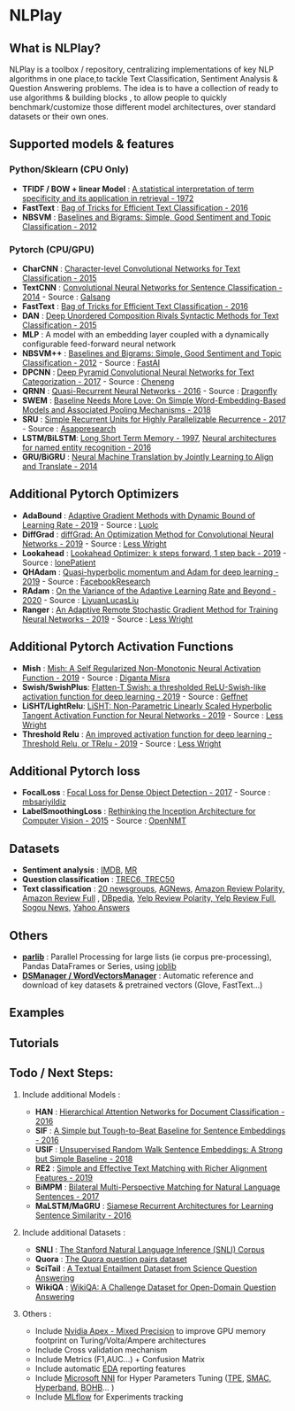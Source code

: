 # NLPlay

## What is NLPlay?
NLPlay is a toolbox / repository, centralizing implementations of key NLP algorithms in one place,to tackle Text Classification, Sentiment Analysis & Question Answering problems.
The idea is to have a collection of ready to use algorithms & building blocks , to allow people to quickly benchmark/customize those different model architectures, over standard datasets or their own ones.  

## Supported models & features

### Python/Sklearn (CPU Only)
-  **TFIDF / BOW + linear Model** : [A statistical interpretation of term specificity and its application in retrieval - 1972](http://citeseerx.ist.psu.edu/viewdoc/download?doi=10.1.1.115.8343&rep=rep1&type=pdf)
-  **FastText**   : [Bag of Tricks for Efficient Text Classification - 2016](https://arxiv.org/abs/1607.01759)
-  **NBSVM**      : [Baselines and Bigrams: Simple, Good Sentiment and Topic Classification - 2012](https://www.aclweb.org/anthology/P12-2018.pdf)

### Pytorch (CPU/GPU)
-  **CharCNN**    : [Character-level Convolutional Networks for Text Classification - 2015](https://arxiv.org/pdf/1509.01626.pdf) 
-  **TextCNN**    : [Convolutional Neural Networks for Sentence Classification - 2014](https://arxiv.org/abs/1607.01759) - Source : [Galsang](https://github.com/galsang/CNN-sentence-classification-pytorch)
-  **FastText**   : [Bag of Tricks for Efficient Text Classification - 2016](https://arxiv.org/abs/1607.01759)
-  **DAN**        : [Deep Unordered Composition Rivals Syntactic Methods for Text Classification - 2015](https://arxiv.org/abs/1607.01759)
-  **MLP**        : A model with an embedding layer coupled with a dynamically configurable feed-forward neural network
-  **NBSVM++**    : [Baselines and Bigrams: Simple, Good Sentiment and Topic Classification - 2012](https://www.aclweb.org/anthology/P12-2018.pdf) - Source : [FastAI](https://github.com/fastai/fastai/blob/release-1.0.61/old/fastai/nlp.py) 
-  **DPCNN**      : [Deep Pyramid Convolutional Neural Networks for Text Categorization - 2017](https://ai.tencent.com/ailab/media/publications/ACL3-Brady.pdf) - Source : [Cheneng](https://github.com/Cheneng/DPCNN/blob/master/model/DPCNN.py)
-  **QRNN**       : [Quasi-Recurrent Neural Networks - 2016](https://arxiv.org/pdf/1611.01576) - Source : [Dragonfly](https://github.com/dreamgonfly/deep-text-classification-pytorch)
-  **SWEM**       : [Baseline Needs More Love: On Simple Word-Embedding-Based Models and Associated Pooling Mechanisms - 2018](https://arxiv.org/pdf/1805.09843.pdf)
-  **SRU**        : [Simple Recurrent Units for Highly Parallelizable Recurrence - 2017](https://arxiv.org/pdf/1709.02755.pdf) - Source : [Asappresearch](https://github.com/asappresearch/sru)
-  **LSTM/BiLSTM**: [Long Short Term Memory - 1997](https://www.bioinf.jku.at/publications/older/2604.pdf),
                    [Neural architectures for named entity recognition - 2016](https://arxiv.org/pdf/1603.01360.pdf)
-  **GRU/BiGRU**  : [Neural Machine Translation by Jointly Learning to Align and Translate - 2014](https://arxiv.org/pdf/1409.0473)

## Additional Pytorch Optimizers
-  **AdaBound**  : [Adaptive Gradient Methods with Dynamic Bound of Learning Rate - 2019](https://arxiv.org/pdf/1902.09843) - Source : [Luolc](https://github.com/Luolc/AdaBound)
-  **DiffGrad**  : [diffGrad: An Optimization Method for Convolutional Neural Networks - 2019](https://arxiv.org/pdf/1909.11015) - Source : [Less Wright](https://github.com/lessw2020/Best-Deep-Learning-Optimizers/tree/master/diffgrad)
-  **Lookahead** : [Lookahead Optimizer: k steps forward, 1 step back - 2019](https://arxiv.org/pdf/1907.08610) - Source : [lonePatient](https://github.com/lonePatient/lookahead_pytorch)
-  **QHAdam**    : [Quasi-hyperbolic momentum and Adam for deep learning - 2019](https://arxiv.org/pdf/1810.06801.pdf) - Source : [FacebookResearch](https://github.com/facebookresearch/qhoptim)
-  **RAdam**     : [On the Variance of the Adaptive Learning Rate and Beyond - 2020](https://arxiv.org/pdf/1908.03265) - Source : [LiyuanLucasLiu](https://github.com/LiyuanLucasLiu/RAdam)
-  **Ranger**    : [An Adaptive Remote Stochastic Gradient Method for Training Neural Networks - 2019](https://arxiv.org/pdf/1905.01422) - Source : [Less Wright](https://github.com/lessw2020/Ranger-Deep-Learning-Optimizer)
## Additional Pytorch Activation Functions
-  **Mish**           : [Mish: A Self Regularized Non-Monotonic Neural Activation Function - 2019](https://arxiv.org/pdf/1908.08681) - Source : [Diganta Misra](https://github.com/digantamisra98/Mish)
-  **Swish/SwishPlus**: [Flatten-T Swish: a thresholded ReLU-Swish-like activation function for deep learning - 2019](https://arxiv.org/ftp/arxiv/papers/1812/1812.06247.pdf) - Source : [Geffnet](https://github.com/rwightman/gen-efficientnet-pytorch/blob/master/geffnet/activations/activations.py)
-  **LiSHT/LightRelu**: [LiSHT: Non-Parametric Linearly Scaled Hyperbolic Tangent Activation Function for Neural Networks - 2019](https://arxiv.org/abs/1901.05894) - Source : [Less Wright](https://github.com/lessw2020/LightRelu)
-  **Threshold Relu** : [An improved activation function for deep learning - Threshold Relu, or TRelu - 2019](https://github.com/lessw2020/TRelu) - Source : [Less Wright](https://github.com/lessw2020/TRelu)
## Additional Pytorch loss
-  **FocalLoss**          : [Focal Loss for Dense Object Detection - 2017](https://arxiv.org/pdf/1708.02002) - Source : [mbsariyildiz](https://github.com/mbsariyildiz/focal-loss.pytorch)
-  **LabelSmoothingLoss** : [Rethinking the Inception Architecture for Computer Vision - 2015](https://arxiv.org/pdf/1512.00567.pdf) - Source : [OpenNMT](https://github.com/OpenNMT/OpenNMT-py/blob/master/onmt/utils/loss.py)
## Datasets
-  **Sentiment analysis**      : [IMDB](http://ai.stanford.edu/~amaas/data/sentiment/), [MR](http://www.cs.cornell.edu/people/pabo/movie-review-data/)
-  **Question classification** : [TREC6, TREC50](https://trec.nist.gov/data/qa.html)
-  **Text classification**     : [20 newsgroups](http://qwone.com/~jason/20Newsgroups/), [AGNews](http://groups.di.unipi.it/~gulli/AG_corpus_of_news_articles.html), [Amazon Review Polarity, Amazon Review Full](https://s3.amazonaws.com/amazon-reviews-pds/readme.html) , [DBpedia](https://wiki.dbpedia.org/Datasets), [Yelp Review Polarity, Yelp Review Full](https://www.yelp.com/dataset), [Sogou News](http://wwwconference.org/www2008/papers/pdf/p457-wang.pdf), [Yahoo Answers](https://webscope.sandbox.yahoo.com/catalog.php?datatype=l) 
## Others
- [**parlib**](https://github.com/jeremypoulain/nlplay/blob/master/nlplay/utils/parlib.py)    : Parallel Processing for large lists (ie corpus pre-processing), Pandas DataFrames or Series, using [joblib](https://joblib.readthedocs.io/en/latest/)
- [**DSManager / WordVectorsManager**](https://github.com/jeremypoulain/nlplay/blob/master/nlplay/data/cache.py) : Automatic reference and download of key datasets & pretrained vectors (Glove, FastText...)

## Examples

## Tutorials

## Todo / Next Steps:
1. Include additional Models :
    -  **HAN**          : [Hierarchical Attention Networks for Document Classification - 2016](https://www.aclweb.org/anthology/N16-1174.pdf)
    -  **SIF**          : [A Simple but Tough-to-Beat Baseline for Sentence Embeddings - 2016](https://openreview.net/forum?id=SyK00v5xx)
    -  **USIF**         : [Unsupervised Random Walk Sentence Embeddings: A Strong but Simple Baseline - 2018](https://www.aclweb.org/anthology/W18-3012.pdf)
    -  **RE2**          : [Simple and Effective Text Matching with Richer Alignment Features - 2019](https://arxiv.org/pdf/1908.00300)
    -  **BiMPM**        : [Bilateral Multi-Perspective Matching for Natural Language Sentences - 2017](https://arxiv.org/pdf/1702.03814)
    -  **MaLSTM/MaGRU** : [Siamese Recurrent Architectures for Learning Sentence Similarity - 2016](https://www.aaai.org/ocs/index.php/AAAI/AAAI16/paper/download/12195/12023)

2. Include additional Datasets :
    -  **SNLI**    : [The Stanford Natural Language Inference (SNLI) Corpus](https://nlp.stanford.edu/projects/snli/)
    -  **Quora**   : [The Quora question pairs dataset](https://www.kaggle.com/c/quora-question-pairs)
    -  **SciTail** : [A Textual Entailment Dataset from Science Question Answering](https://allenai.org/data/scitail)
    -  **WikiQA**  : [WikiQA: A Challenge Dataset for Open-Domain Question Answering](https://www.microsoft.com/en-us/research/wp-content/uploads/2016/02/YangYihMeek_EMNLP-15_WikiQA.pdf)

3. Others :
    -  Include [Nvidia Apex - Mixed Precision](https://github.com/NVIDIA/apex) to improve GPU memory footprint on Turing/Volta/Ampere architectures
    -  Include Cross validation mechanism
    -  Include Metrics (F1,AUC...) + Confusion Matrix
    -  Include automatic [EDA](https://towardsdatascience.com/exploratory-data-analysis-8fc1cb20fd15) reporting features 
    -  Include [Microsoft NNI](https://github.com/microsoft/nni) for Hyper Parameters Tuning ([TPE](https://papers.nips.cc/paper/4443-algorithms-for-hyper-parameter-optimization.pdf),
     [SMAC](https://www.cs.ubc.ca/~hutter/papers/10-TR-SMAC.pdf), [Hyperband](https://arxiv.org/pdf/1603.06560.pdf), [BOHB](https://www.automl.org/blog_bohb/)... )
    -  Include [MLflow](https://www.mlflow.org/docs/latest/index.html#) for Experiments tracking
